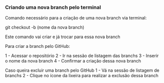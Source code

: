 ### Criando uma nova branch pelo terminal

Comando necessário para a criação de uma nova branch via terminal:


git checkout -b (nome da nova branch)

Este comando vai criar e já trocar para essa nova branch

Para criar a branch pelo GitHub:

1 - Acessar o repositório
2 - Ir na sessão de listagem das branchs
3 - Inserir o nome da nova branch
4 - Confirmar a criação dessa nova branch


Caso queira excluir uma branch pelo GitHub
1 - Vá na sessão de listagem de branchs
2 - Clique no ícone da lixeira para realizar a exclusão dessa branch
